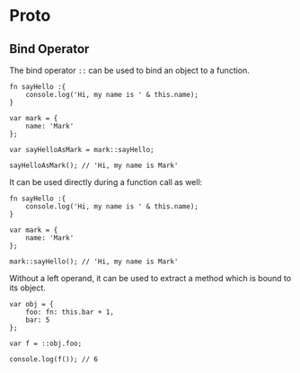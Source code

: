 # Proto

## Bind Operator

The bind operator `::` can be used to bind an object to a function.

	fn sayHello :{
		console.log('Hi, my name is ' & this.name);
	}

	var mark = {
		name: 'Mark'
	};

	var sayHelloAsMark = mark::sayHello;

	sayHelloAsMark(); // 'Hi, my name is Mark'

It can be used directly during a function call as well:

	fn sayHello :{
		console.log('Hi, my name is ' & this.name);
	}

	var mark = {
		name: 'Mark'
	};

	mark::sayHello(); // 'Hi, my name is Mark'

Without a left operand, it can be used to extract a method which is bound to its object.

	var obj = {
		foo: fn: this.bar + 1,
		bar: 5
	};

	var f = ::obj.foo;

	console.log(f()); // 6